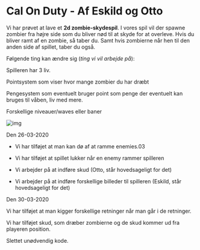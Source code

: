 # Cal On Duty - Af Eskild og Otto

Vi har prøvet at lave et **2d zombie-skydespil**. I vores spil vil der spawne zombier fra højre side som du bliver nød til at skyde for at overleve. Hvis du bliver ramt af en zombie, så taber du. Samt hvis zombierne når hen til den anden side af spillet, taber du også.



Følgende ting kan ændre sig (*ting vi vil arbejde på*):

Spilleren har 3 liv.

Pointsystem som viser hvor mange zombier du har dræbt

Pengesystem som eventuelt bruger point som penge der eventuelt kan bruges til våben, liv med mere.

Forskellige niveauer/waves eller baner



![img](https://media.discordapp.net/attachments/687977293179912234/695242090971398164/unknown.png?width=720&height=470)



Den 26-03-2020

- Vi har tilføjet at man kan dø af at ramme enemies.03

- Vi har tilføjet at spillet lukker når en enemy rammer spilleren

- Vi arbejder på at indføre skud (Otto, står hovedsageligt for det)

- Vi arbejder på at indføre forskellige billeder til spilleren (Eskild, står hovedsageligt for det)



Den 30-03-2020 

Vi har tilføjet at man kigger forskellige retninger når man går i de retninger. 

Vi har tilføjet skud, som dræber zombierne og de skud kommer ud fra playeren position.

Slettet unødvendig kode.